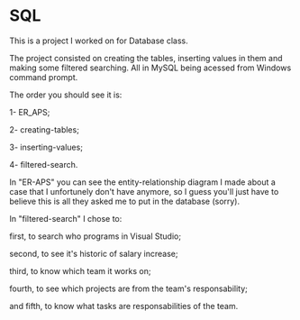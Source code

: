 # SQL
This is a project I worked on for Database class.

The project consisted on creating the tables, inserting values in them and making some filtered searching.
All in MySQL being acessed from Windows command prompt.

The order you should see it is:

1- ER_APS;

2- creating-tables;

3- inserting-values;

4- filtered-search.

In "ER-APS" you can see the entity-relationship diagram I made about a case that I unfortunely don't have anymore,
so I guess you'll just have to believe this is all they asked me to put in the database (sorry).

In "filtered-search" I chose to:

first, to search who programs in Visual Studio;

second, to see it's historic of salary increase;

third, to know which team it works on;

fourth, to see which projects are from the team's responsability;

and fifth, to know what tasks are responsabilities of the team.
